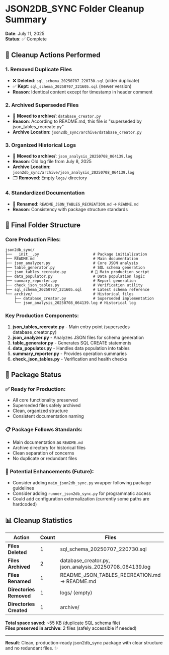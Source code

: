 # JSON2DB_SYNC Folder Cleanup Summary

**Date**: July 11, 2025  
**Status**: ✅ Complete

## 🧹 Cleanup Actions Performed

### 1. **Removed Duplicate Files**
- ❌ **Deleted**: `sql_schema_20250707_220730.sql` (older duplicate)
- ✅ **Kept**: `sql_schema_20250707_221605.sql` (newer version)
- **Reason**: Identical content except for timestamp in header comment

### 2. **Archived Superseded Files**
- 📁 **Moved to archive/**: `database_creator.py` 
- **Reason**: According to README.md, this file is "superseded by json_tables_recreate.py"
- **Archive Location**: `json2db_sync/archive/database_creator.py`

### 3. **Organized Historical Logs**  
- 📁 **Moved to archive/**: `json_analysis_20250708_064139.log`
- **Reason**: Old log file from July 8, 2025
- **Archive Location**: `json2db_sync/archive/json_analysis_20250708_064139.log`
- 🗂️ **Removed**: Empty `logs/` directory

### 4. **Standardized Documentation**
- 🔄 **Renamed**: `README_JSON_TABLES_RECREATION.md` → `README.md`
- **Reason**: Consistency with package structure standards

## 📂 Final Folder Structure

### Core Production Files:
```
json2db_sync/
├── __init__.py                        # Package initialization
├── README.md                          # Main documentation  
├── json_analyzer.py                   # Core JSON analysis
├── table_generator.py                 # SQL schema generation
├── json_tables_recreate.py           # 🎯 Main production script
├── data_populator.py                  # Data population logic
├── summary_reporter.py                # Report generation
├── check_json_tables.py               # Verification utility
├── sql_schema_20250707_221605.sql     # Latest schema reference
└── archive/                           # Historical files
    ├── database_creator.py            # Superseded implementation
    └── json_analysis_20250708_064139.log # Historical log
```

### Key Production Components:
1. **json_tables_recreate.py** - Main entry point (supersedes database_creator.py)
2. **json_analyzer.py** - Analyzes JSON files for schema generation
3. **table_generator.py** - Generates SQL CREATE statements
4. **data_populator.py** - Handles data population into tables
5. **summary_reporter.py** - Provides operation summaries
6. **check_json_tables.py** - Verification and health checks

## 🎯 Package Status

### ✅ **Ready for Production**:
- All core functionality preserved
- Superseded files safely archived
- Clean, organized structure
- Consistent documentation naming

### 📋 **Package Follows Standards**:
- Main documentation as `README.md`
- Archive directory for historical files
- Clean separation of concerns
- No duplicate or redundant files

### 🔧 **Potential Enhancements** (Future):
- Consider adding `main_json2db_sync.py` wrapper following package guidelines
- Consider adding `runner_json2db_sync.py` for programmatic access
- Could add configuration externalization (currently some paths are hardcoded)

## 📊 Cleanup Statistics

| Action | Count | Files |
|--------|-------|-------|
| **Files Deleted** | 1 | sql_schema_20250707_220730.sql |
| **Files Archived** | 2 | database_creator.py, json_analysis_20250708_064139.log |
| **Files Renamed** | 1 | README_JSON_TABLES_RECREATION.md → README.md |
| **Directories Removed** | 1 | logs/ (empty) |
| **Directories Created** | 1 | archive/ |

**Total space saved**: ~55 KB (duplicate SQL schema file)  
**Files preserved in archive**: 2 files (safely accessible if needed)

---

**Result**: Clean, production-ready json2db_sync package with clear structure and no redundant files. ✨
